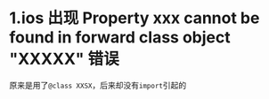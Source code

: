 # 1.ios 出现 Property xxx cannot be found in forward class object "XXXXX" 错误



原来是用了`@class XXSX`，后来却没有`import`引起的

